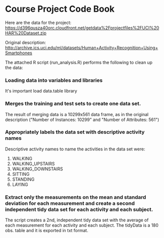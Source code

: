 # Course Project Code Book

Here are the data for the project:
https://d396qusza40orc.cloudfront.net/getdata%2Fprojectfiles%2FUCI%20HAR%20Dataset.zip 

Original description: http://archive.ics.uci.edu/ml/datasets/Human+Activity+Recognition+Using+Smartphones

The attached R script (run_analysis.R) performs the following to clean up the data:
### Loading data into variables and libraries
It's important load data.table library
### Merges the training and test sets to create one data set.

The result of merging data is a 10299x561 data frame, as in the original description ("Number of Instances: 10299" and "Number of Attributes: 561")
### Appropriately labels the data set with descriptive activity names
Descriptive activity names to name the activities in the data set were: 
1. WALKING
2. WALKING_UPSTAIRS
3. WALKING_DOWNSTAIRS
4. SITTING
5. STANDING
6. LAYING

### Extract only the measurements on the mean and standard deviation for each measurement and create a second independent tidy data set for each activity and each subject.

The script creates a 2nd, independent tidy data set with the average of each measurement for each activity and each subject. The tidyData is a 180 obs. table and it is exported in txt format.
